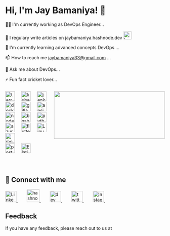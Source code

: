 # Hi, I'm Jay Bamaniya! 👋

👩‍💻 I'm currently working as DevOps Engineer...

📝 I regulary write articles on jaybamaniya.hashnode.dev <a href="https://jaybamaniya.hashnode.dev/">
  <img src="https://www.svgrepo.com/show/353859/hashnode-icon.svg" height="25" alt="hashnode logo">
</a>

🧠 I'm currently learning advanced concepts DevOps ...

📫 How to reach me jaybamaniya33@gmail.com ...

💬 Ask me about DevOps...

⚡️ Fun fact cricket lover...

###

<img align="right" height="150" width="350" src="https://speedmedia.jfrog.com/08612fe1-9391-4cf3-ac1a-6dd49c36b276/https://media.jfrog.com/wp-content/uploads/2022/06/13202833/863x300-1.png/w_863"  />

###

<div align="left">
  <img src="https://cdn.jsdelivr.net/gh/devicons/devicon/icons/terraform/terraform-original.svg" height="30" alt="terraform logo"  />
  <img width="12" />
  <img src="https://cdn.jsdelivr.net/gh/devicons/devicon/icons/kubernetes/kubernetes-original.svg" height="30" alt="kubernetes logo"  />
  <img width="12" />
  <img src="https://cdn.jsdelivr.net/gh/devicons/devicon/icons/jenkins/jenkins-original.svg" height="30" alt="jenkins logo"  />
  <img width="12" />
  <img src="https://cdn.jsdelivr.net/gh/devicons/devicon/icons/docker/docker-original.svg" height="30" alt="docker logo"  />
  <img width="12" />
  <img src="https://cdn.jsdelivr.net/gh/devicons/devicon/icons/gitlab/gitlab-original.svg" height="30" alt="gitlab logo"  />
  <img width="12" />
  <img src="https://cdn.jsdelivr.net/gh/devicons/devicon/icons/ansible/ansible-original.svg" height="30" alt="ansible logo"  />
  <img width="12" />
  <img src="https://cdn.jsdelivr.net/gh/devicons/devicon/icons/nodejs/nodejs-original.svg" height="30" alt="node logo"  />
  <img width="12" />
  <img src="https://cdn.jsdelivr.net/gh/devicons/devicon/icons/bash/bash-original.svg" height="30" alt="bash logo"  />
  <img width="12" />
  <img src="https://cdn.jsdelivr.net/gh/devicons/devicon/icons/python/python-original.svg" height="30" alt="python logo"  />
  <img width="12" />
  <img src="https://cdn.jsdelivr.net/gh/devicons/devicon/icons/azure/azure-original.svg" height="30" alt="azure logo"  />
  <img width="12" />
  <img src="https://www.svgrepo.com/show/376318/flutter.svg" height="30" alt="flutter logo"  />
  <img width="12" />
  <img src="https://www.svgrepo.com/show/452054/linux.svg" height="30" alt="Linux logo"  />
  <img width="12" />
  <img src="https://www.svgrepo.com/show/331488/mongodb.svg" height="30" alt="mongodb logo"  />
  <img width="12" />
  <br>
  <img src="https://www.svgrepo.com/show/303301/postgresql-logo.svg" height="30" alt="postgres logo"  />
  <img width="12" />
  <img src="https://www.svgrepo.com/show/303574/elasticsearch-logo.svg" height="30" alt="Elaticsearch logo"  />
  <img width="12" />

###

<br clear="both">

## 🔗 Connect with me
<div align="left">
  <a href="https://www.linkedin.com/in/jay-bamaniya-1aa7a820b/">
    <img src="https://www.svgrepo.com/show/475661/linkedin-color.svg" height="35" alt="Linkedin logo"  />
  </a>
  <img width="25" />
  <a href="https://jaybamaniya.hashnode.dev/">
    <img src="https://www.svgrepo.com/show/353859/hashnode-icon.svg" height="40" alt="hashnode logo"  />
  </a>
  <img width="25" />
  <a href="https://dev.to/jaybamaniya66">
    <img src="https://www.svgrepo.com/show/349334/dev-to.svg" height="35" alt="dev logo"  />
  </a>
  <img width="25" />
  <a href="https://twitter.com/Jay69691716">
    <img src="https://www.svgrepo.com/show/475689/twitter-color.svg" height="35" alt="twitter logo"  />
  </a>
  <img width="25" />
  <a href="https://www.instagram.com/wizgreed/">
    <img src="https://www.svgrepo.com/show/452229/instagram-1.svg" height="35" alt="instagram logo"  />
  </a>
  <img width="25" />
</div>

###

## Feedback

If you have any feedback, please reach out to us at 
